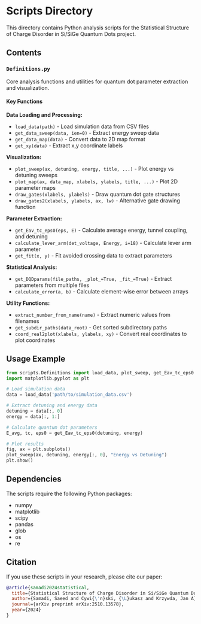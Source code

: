 # Scripts Directory

This directory contains Python analysis scripts for the Statistical Structure of Charge Disorder in Si/SiGe Quantum Dots project.

## Contents

### `Definitions.py`
Core analysis functions and utilities for quantum dot parameter extraction and visualization.

#### Key Functions

**Data Loading and Processing:**
- `load_data(path)` - Load simulation data from CSV files
- `get_data_sweep(data, ien=0)` - Extract energy sweep data
- `get_data_map(data)` - Convert data to 2D map format
- `get_xy(data)` - Extract x,y coordinate labels

**Visualization:**
- `plot_sweep(ax, detuning, energy, title, ...)` - Plot energy vs detuning sweeps
- `plot_map(ax, data_map, xlabels, ylabels, title, ...)` - Plot 2D parameter maps
- `draw_gates(xlabels, ylabels)` - Draw quantum dot gate structures
- `draw_gates2(xlabels, ylabels, ax, lw)` - Alternative gate drawing function

**Parameter Extraction:**
- `get_Eav_tc_eps0(eps, E)` - Calculate average energy, tunnel coupling, and detuning
- `calculate_lever_arm(det_voltage, Energy, i=18)` - Calculate lever arm parameter
- `get_fit(x, y)` - Fit avoided crossing data to extract parameters

**Statistical Analysis:**
- `get_DQDparams(file_paths, _plot_=True, _fit_=True)` - Extract parameters from multiple files
- `calculate_error(a, b)` - Calculate element-wise error between arrays

**Utility Functions:**
- `extract_number_from_name(name)` - Extract numeric values from filenames
- `get_subdir_paths(data_root)` - Get sorted subdirectory paths
- `coord_real2plot(xlabels, ylabels, xy)` - Convert real coordinates to plot coordinates

## Usage Example

```python
from scripts.Definitions import load_data, plot_sweep, get_Eav_tc_eps0
import matplotlib.pyplot as plt

# Load simulation data
data = load_data('path/to/simulation_data.csv')

# Extract detuning and energy data
detuning = data[:, 0]
energy = data[:, 1:]

# Calculate quantum dot parameters
E_avg, tc, eps0 = get_Eav_tc_eps0(detuning, energy)

# Plot results
fig, ax = plt.subplots()
plot_sweep(ax, detuning, energy[:, 0], "Energy vs Detuning")
plt.show()
```

## Dependencies

The scripts require the following Python packages:
- numpy
- matplotlib
- scipy
- pandas
- glob
- os
- re

## Citation

If you use these scripts in your research, please cite our paper:
```bibtex
@article{samadi2024statistical,
  title={Statistical Structure of Charge Disorder in Si/SiGe Quantum Dots},
  author={Samadi, Saeed and Cywi{\'n}ski, {\L}ukasz and Krzywda, Jan A},
  journal={arXiv preprint arXiv:2510.13578},
  year={2024}
}
```
